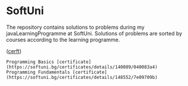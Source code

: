 # SoftUni
The repository contains solutions to problems during my javaLearningProgramme at SoftUni.
Solutions of problems are sorted by courses according to the learning programme.

([cerft](https://softuni.bg/certificates/details/140089/040083a4))

    Programming Basics [certificate] (https://softuni.bg/certificates/details/140089/040083a4)
    Programming Fundamentals [certificate](https://softuni.bg/certificates/details/148552/7e09709b)

